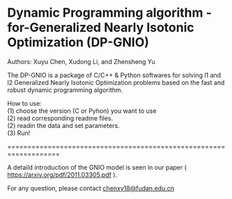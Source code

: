 # Dynamic Programming algorithm -for-Generalized Nearly Isotonic Optimization (DP-GNIO)
Authors: Xuyu Chen, Xudong Li, and Zhensheng Yu


The DP-GNIO is a package of C/C++ & Python softwares for solving l1 and l2 Generalized Nearly Isotonic Optimization problems
based on the fast and robust dynamic programming algorithm. 


How to use: <br>
(1) choose the version (C or Pyhon) you want to use <br>
(2) read corresponding readme files.<br>
(2) readin the data and set parameters. <br>
(3) Run! <br>

===================================================================<br>


A detaild introduction of the GNIO model is seen in our paper ( https://arxiv.org/pdf/2011.03305.pdf ). 


For any question, please contact chenxy18@fudan.edu.cn
